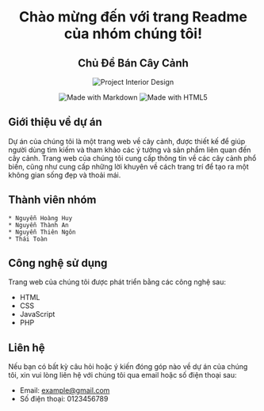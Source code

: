<h1 align="center">Chào mừng đến với trang Readme của nhóm chúng tôi!</h1>
<h2 align="center">Chủ Đề Bán Cây Cảnh</h2>

<p align="center">
  <img src="https://img.shields.io/badge/Project-Interior%20Design-brightgreen" alt="Project Interior Design">
</p>

<p align="center">
  <img src="https://img.shields.io/badge/Made%20with-Markdown-blue" alt="Made with Markdown">
  <img src="https://img.shields.io/badge/Made%20with-HTML5-red" alt="Made with HTML5">
</p>

## Giới thiệu về dự án

Dự án của chúng tôi là một trang web về cây cảnh, được thiết kế để giúp người dùng tìm kiếm và tham khảo các ý tưởng và sản phẩm liên quan đến cây cảnh. Trang web của chúng tôi cung cấp thông tin về các cây cảnh phổ biến, cũng như cung cấp những lời khuyên về cách trang trí để tạo ra một không gian sống đẹp và thoải mái.

## Thành viên nhóm

    * Nguyễn Hoàng Huy
    * Nguyễn Thành An 
    * Nguyễn Thiên Ngôn
    * Thái Toàn

## Công nghệ sử dụng

Trang web của chúng tôi được phát triển bằng các công nghệ sau:

* HTML
* CSS
* JavaScript
* PHP

## Liên hệ

Nếu bạn có bất kỳ câu hỏi hoặc ý kiến đóng góp nào về dự án của chúng tôi, xin vui lòng liên hệ với chúng tôi qua email hoặc số điện thoại sau:

* Email: example@gmail.com
* Số điện thoại: 0123456789

